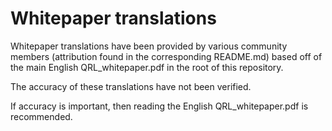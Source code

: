 # Whitepaper translations

Whitepaper translations have been provided by various community members (attribution found in the corresponding README.md) based off of the main English QRL_whitepaper.pdf in the root of this repository. 

The accuracy of these translations have not been verified.

If accuracy is important, then reading the English QRL_whitepaper.pdf is recommended.